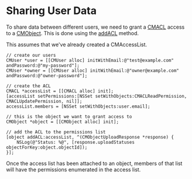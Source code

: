 # Sharing User Data

To share data between different users, we need to grant a [CMACL](http://cocoadocs.org/docsets/CloudMine/1.7.0/Classes/CMACL.html) access to a [CMObject](http://cocoadocs.org/docsets/CloudMine/1.7.0/Classes/CMObject.html). This is done using the [addACL](http://cocoadocs.org/docsets/CloudMine/1.7.0/Classes/CMObject.html#//api/name/addACL:callback:) method.

This assumes that we've already created a CMAccessList.

```objc
// create our users
CMUser *user = [[CMUser alloc] initWithEmail:@"test@example.com" andPassword:@"my-password"];
CMUser *owner = [[CMUser alloc] initWithEmail:@"owner@example.com" andPassword:@"owner-password"];
 
// create the ACL
CMACL *accessList = [[CMACL alloc] init];
[accessList setPermissions:[NSSet setWithObjects:CMACLReadPermission, CMACLUpdatePermission, nil]];
accessList.members = [NSSet setWithObjects:user.email];
 
// this is the object we want to grant access to
CMObject *object = [[CMObject alloc] init];
 
// add the ACL to the permissions list
[object addACL:accessList, ^(CMObjectUploadResponse *response) {
    NSLog(@"Status: %@", [response.uploadStatuses objectForKey:object.objectId]);
}];
```

Once the access list has been attached to an object, members of that list will have the permissions enumerated in the access list.
